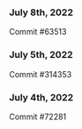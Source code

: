 ### July 8th, 2022

Commit #63513

### July 5th, 2022

Commit #314353


### July 4th, 2022

Commit #72281
